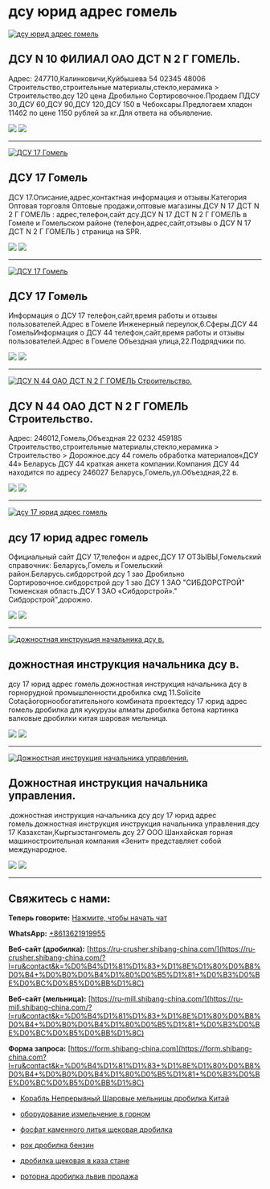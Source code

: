 # дсу юрид адрес гомель

<a href="https://swt.shibang-china.com/?l=ru&img&k=%D0%B4%D1%81%D1%83+%D1%8E%D1%80%D0%B8%D0%B4+%D0%B0%D0%B4%D1%80%D0%B5%D1%81+%D0%B3%D0%BE%D0%BC%D0%B5%D0%BB%D1%8C" target="_blank">![дсу юрид адрес гомель](http://static.shibang-china.com/all-800x300/601.jpg)</a>

## ДСУ N 10 ФИЛИАЛ ОАО ДСТ N 2 Г ГОМЕЛЬ.
Адрес: 247710,Калинковичи,Куйбышева 54 02345 48006 Строительство,строительные материалы,стекло,керамика &gt; Строительство.дсу 120 цена Дробильно Сортировочное.Продаем ПДСУ 30,ДСУ 60,ДСУ 90,ДСУ 120,ДСУ 150 в Чебоксары.Предлогаем хладон 114б2 по цене 1150 рублей за кг.Для ответа на объявление.


<a href="https://whatsapp.shibangsoft.com/WhatsApp.php" target="_blank" title="WhatsApp">![](http://static.shibang-china.com/icon/whatsapp.png)</a> <a href="https://swt.shibang-china.com/?l=ru&icon&k=%D0%B4%D1%81%D1%83+%D1%8E%D1%80%D0%B8%D0%B4+%D0%B0%D0%B4%D1%80%D0%B5%D1%81+%D0%B3%D0%BE%D0%BC%D0%B5%D0%BB%D1%8C" target="_blank">![](http://static.shibang-china.com/icon/chat-ru.png)</a>

---

<a href="https://swt.shibang-china.com/?l=ru&img&k=%D0%B4%D1%81%D1%83+%D1%8E%D1%80%D0%B8%D0%B4+%D0%B0%D0%B4%D1%80%D0%B5%D1%81+%D0%B3%D0%BE%D0%BC%D0%B5%D0%BB%D1%8C" target="_blank">![ДСУ 17 Гомель](http://static.shibang-china.com/all-800x300/836.jpg)</a>

## ДСУ 17 Гомель
ДСУ 17.Описание,адрес,контактная информация и отзывы.Категория Оптовая торговля Оптовые продажи,оптовые магазины.ДСУ N 17 ДСТ N 2 Г ГОМЕЛЬ : адрес,телефон,сайт дсу.ДСУ N 17 ДСТ N 2 Г ГОМЕЛЬ в Гомеле и Гомельском районе (телефон,адрес,сайт,отзывы о ДСУ N 17 ДСТ N 2 Г ГОМЕЛЬ ) страница на SPR.


<a href="https://whatsapp.shibangsoft.com/WhatsApp.php" target="_blank" title="WhatsApp">![](http://static.shibang-china.com/icon/whatsapp.png)</a> <a href="https://swt.shibang-china.com/?l=ru&icon&k=%D0%B4%D1%81%D1%83+%D1%8E%D1%80%D0%B8%D0%B4+%D0%B0%D0%B4%D1%80%D0%B5%D1%81+%D0%B3%D0%BE%D0%BC%D0%B5%D0%BB%D1%8C" target="_blank">![](http://static.shibang-china.com/icon/chat-ru.png)</a>

---

<a href="https://swt.shibang-china.com/?l=ru&img&k=%D0%B4%D1%81%D1%83+%D1%8E%D1%80%D0%B8%D0%B4+%D0%B0%D0%B4%D1%80%D0%B5%D1%81+%D0%B3%D0%BE%D0%BC%D0%B5%D0%BB%D1%8C" target="_blank">![ДСУ 17 Гомель](http://static.shibang-china.com/all-800x300/836.jpg)</a>

## ДСУ 17 Гомель
Информация о ДСУ 17 телефон,сайт,время работы и отзывы пользователей.Адрес в Гомеле Инженерный переулок,6.Сферы.ДСУ 44 ГомельИнформация о ДСУ 44 телефон,сайт,время работы и отзывы пользователей.Адрес в Гомеле Объездная улица,22.Подрядчики по.


<a href="https://whatsapp.shibangsoft.com/WhatsApp.php" target="_blank" title="WhatsApp">![](http://static.shibang-china.com/icon/whatsapp.png)</a> <a href="https://swt.shibang-china.com/?l=ru&icon&k=%D0%B4%D1%81%D1%83+%D1%8E%D1%80%D0%B8%D0%B4+%D0%B0%D0%B4%D1%80%D0%B5%D1%81+%D0%B3%D0%BE%D0%BC%D0%B5%D0%BB%D1%8C" target="_blank">![](http://static.shibang-china.com/icon/chat-ru.png)</a>

---

<a href="https://swt.shibang-china.com/?l=ru&img&k=%D0%B4%D1%81%D1%83+%D1%8E%D1%80%D0%B8%D0%B4+%D0%B0%D0%B4%D1%80%D0%B5%D1%81+%D0%B3%D0%BE%D0%BC%D0%B5%D0%BB%D1%8C" target="_blank">![ДСУ N 44 ОАО ДСТ N 2 Г ГОМЕЛЬ Строительство.](http://static.shibang-china.com/all-800x300/1205.jpg)</a>

## ДСУ N 44 ОАО ДСТ N 2 Г ГОМЕЛЬ Строительство.
Адрес: 246012,Гомель,Объездная 22 0232 459185 Строительство,строительные материалы,стекло,керамика &gt; Строительство &gt; Дорожное.дсу 44 гомель обработка материалов&#171;ДСУ 44&#187; Беларусь ДСУ 44 краткая анкета компании.Компания ДСУ 44 находится по адресу 246027 Беларусь,Гомель,ул.Объездная,22 в.


<a href="https://whatsapp.shibangsoft.com/WhatsApp.php" target="_blank" title="WhatsApp">![](http://static.shibang-china.com/icon/whatsapp.png)</a> <a href="https://swt.shibang-china.com/?l=ru&icon&k=%D0%B4%D1%81%D1%83+%D1%8E%D1%80%D0%B8%D0%B4+%D0%B0%D0%B4%D1%80%D0%B5%D1%81+%D0%B3%D0%BE%D0%BC%D0%B5%D0%BB%D1%8C" target="_blank">![](http://static.shibang-china.com/icon/chat-ru.png)</a>

---

<a href="https://swt.shibang-china.com/?l=ru&img&k=%D0%B4%D1%81%D1%83+%D1%8E%D1%80%D0%B8%D0%B4+%D0%B0%D0%B4%D1%80%D0%B5%D1%81+%D0%B3%D0%BE%D0%BC%D0%B5%D0%BB%D1%8C" target="_blank">![дсу 17 юрид адрес гомель](http://static.shibang-china.com/all-800x300/20.jpg)</a>

## дсу 17 юрид адрес гомель
Официальный сайт ДСУ 17,телефон и адрес,ДСУ 17 ОТЗЫВЫ,Гомельский справочник: Беларусь,Гомель и Гомельский район.Беларусь.сибдорстрой дсу 1 зао Дробильно Сортировочное.сибдорстрой дсу 1 зао ДСУ 1 ЗАО &quot;СИБДОРСТРОЙ&quot; Тюменская область.ДСУ 1 ЗАО &#171;Сибдорстрой&#187;.&quot; Сибдорстрой&quot;,дорожно.


<a href="https://whatsapp.shibangsoft.com/WhatsApp.php" target="_blank" title="WhatsApp">![](http://static.shibang-china.com/icon/whatsapp.png)</a> <a href="https://swt.shibang-china.com/?l=ru&icon&k=%D0%B4%D1%81%D1%83+%D1%8E%D1%80%D0%B8%D0%B4+%D0%B0%D0%B4%D1%80%D0%B5%D1%81+%D0%B3%D0%BE%D0%BC%D0%B5%D0%BB%D1%8C" target="_blank">![](http://static.shibang-china.com/icon/chat-ru.png)</a>

---

<a href="https://swt.shibang-china.com/?l=ru&img&k=%D0%B4%D1%81%D1%83+%D1%8E%D1%80%D0%B8%D0%B4+%D0%B0%D0%B4%D1%80%D0%B5%D1%81+%D0%B3%D0%BE%D0%BC%D0%B5%D0%BB%D1%8C" target="_blank">![дожностная инструкция начальника дсу в.](http://static.shibang-china.com/all-800x300/437.jpg)</a>

## дожностная инструкция начальника дсу в.
дсу 17 юрид адрес гомель.дожностная инструкция начальника дсу в горнорудной промышленности.дробилка смд 11.Solicite Cota&#231;&#227;oгорнообогатительного комбината проектедсу 17 юрид адрес гомель дробилка для кукурузы алматы дробилка бетона картинка валковые дробилки китая шаровая мельница.


<a href="https://whatsapp.shibangsoft.com/WhatsApp.php" target="_blank" title="WhatsApp">![](http://static.shibang-china.com/icon/whatsapp.png)</a> <a href="https://swt.shibang-china.com/?l=ru&icon&k=%D0%B4%D1%81%D1%83+%D1%8E%D1%80%D0%B8%D0%B4+%D0%B0%D0%B4%D1%80%D0%B5%D1%81+%D0%B3%D0%BE%D0%BC%D0%B5%D0%BB%D1%8C" target="_blank">![](http://static.shibang-china.com/icon/chat-ru.png)</a>

---

<a href="https://swt.shibang-china.com/?l=ru&img&k=%D0%B4%D1%81%D1%83+%D1%8E%D1%80%D0%B8%D0%B4+%D0%B0%D0%B4%D1%80%D0%B5%D1%81+%D0%B3%D0%BE%D0%BC%D0%B5%D0%BB%D1%8C" target="_blank">![Дожностная инструкция начальника управления.](http://static.shibang-china.com/all-800x300/1327.jpg)</a>

## Дожностная инструкция начальника управления.
.дожностная инструкция начальника дсу дсу 17 юрид адрес гомель.дожностная инструкция инструкция начальника управления.дсу 17 Казахстан,Кыргызстангомель дсу 27 ООО Шанхайская горная машиностроительная компания &#171;Зенит&#187; представляет собой международное.


<a href="https://whatsapp.shibangsoft.com/WhatsApp.php" target="_blank" title="WhatsApp">![](http://static.shibang-china.com/icon/whatsapp.png)</a> <a href="https://swt.shibang-china.com/?l=ru&icon&k=%D0%B4%D1%81%D1%83+%D1%8E%D1%80%D0%B8%D0%B4+%D0%B0%D0%B4%D1%80%D0%B5%D1%81+%D0%B3%D0%BE%D0%BC%D0%B5%D0%BB%D1%8C" target="_blank">![](http://static.shibang-china.com/icon/chat-ru.png)</a>

---
## Свяжитесь с нами:

**Теперь говорите:** [Нажмите, чтобы начать чат](https://swt.shibang-china.com?l=ru&contact&k=%D0%B4%D1%81%D1%83+%D1%8E%D1%80%D0%B8%D0%B4+%D0%B0%D0%B4%D1%80%D0%B5%D1%81+%D0%B3%D0%BE%D0%BC%D0%B5%D0%BB%D1%8C)

**WhatsApp:**  [+8613621919955](https://whatsapp.shibangsoft.com/WhatsApp.php)

**Веб-сайт (дробилка):** [https://ru-crusher.shibang-china.com/](https://ru-crusher.shibang-china.com/?l=ru&contact&k=%D0%B4%D1%81%D1%83+%D1%8E%D1%80%D0%B8%D0%B4+%D0%B0%D0%B4%D1%80%D0%B5%D1%81+%D0%B3%D0%BE%D0%BC%D0%B5%D0%BB%D1%8C)

**Веб-сайт (мельница):** [https://ru-mill.shibang-china.com/](https://ru-mill.shibang-china.com/?l=ru&contact&k=%D0%B4%D1%81%D1%83+%D1%8E%D1%80%D0%B8%D0%B4+%D0%B0%D0%B4%D1%80%D0%B5%D1%81+%D0%B3%D0%BE%D0%BC%D0%B5%D0%BB%D1%8C)

**Форма запроса:** [https://form.shibang-china.com](https://form.shibang-china.com?l=ru&contact&k=%D0%B4%D1%81%D1%83+%D1%8E%D1%80%D0%B8%D0%B4+%D0%B0%D0%B4%D1%80%D0%B5%D1%81+%D0%B3%D0%BE%D0%BC%D0%B5%D0%BB%D1%8C)

* [Корабль Непрерывный Шаровые мельницы дробилка Китай](../110/%D0%9A%D0%BE%D1%80%D0%B0%D0%B1%D0%BB%D1%8C%20%D0%9D%D0%B5%D0%BF%D1%80%D0%B5%D1%80%D1%8B%D0%B2%D0%BD%D1%8B%D0%B9%20%D0%A8%D0%B0%D1%80%D0%BE%D0%B2%D1%8B%D0%B5%20%D0%BC%D0%B5%D0%BB%D1%8C%D0%BD%D0%B8%D1%86%D1%8B%20%D0%B4%D1%80%D0%BE%D0%B1%D0%B8%D0%BB%D0%BA%D0%B0%20%D0%9A%D0%B8%D1%82%D0%B0%D0%B9.md)

* [оборудование измельчение в горном](../106/%D0%BE%D0%B1%D0%BE%D1%80%D1%83%D0%B4%D0%BE%D0%B2%D0%B0%D0%BD%D0%B8%D0%B5%20%D0%B8%D0%B7%D0%BC%D0%B5%D0%BB%D1%8C%D1%87%D0%B5%D0%BD%D0%B8%D0%B5%20%D0%B2%20%D0%B3%D0%BE%D1%80%D0%BD%D0%BE%D0%BC.md)

* [фосфат каменного литья щековая дробилка](../108/%D1%84%D0%BE%D1%81%D1%84%D0%B0%D1%82%20%D0%BA%D0%B0%D0%BC%D0%B5%D0%BD%D0%BD%D0%BE%D0%B3%D0%BE%20%D0%BB%D0%B8%D1%82%D1%8C%D1%8F%20%D1%89%D0%B5%D0%BA%D0%BE%D0%B2%D0%B0%D1%8F%20%D0%B4%D1%80%D0%BE%D0%B1%D0%B8%D0%BB%D0%BA%D0%B0.md)

* [рок дробилка бензин](../108/%D1%80%D0%BE%D0%BA%20%D0%B4%D1%80%D0%BE%D0%B1%D0%B8%D0%BB%D0%BA%D0%B0%20%D0%B1%D0%B5%D0%BD%D0%B7%D0%B8%D0%BD.md)

* [дробилка щековая в каза стане](../112/%D0%B4%D1%80%D0%BE%D0%B1%D0%B8%D0%BB%D0%BA%D0%B0%20%D1%89%D0%B5%D0%BA%D0%BE%D0%B2%D0%B0%D1%8F%20%D0%B2%20%D0%BA%D0%B0%D0%B7%D0%B0%20%D1%81%D1%82%D0%B0%D0%BD%D0%B5.md)

* [роторна дробилка львив продажа](../112/%D1%80%D0%BE%D1%82%D0%BE%D1%80%D0%BD%D0%B0%20%D0%B4%D1%80%D0%BE%D0%B1%D0%B8%D0%BB%D0%BA%D0%B0%20%D0%BB%D1%8C%D0%B2%D0%B8%D0%B2%20%D0%BF%D1%80%D0%BE%D0%B4%D0%B0%D0%B6%D0%B0.md)
